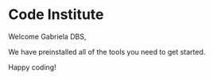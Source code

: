 # Code Institute

Welcome Gabriela DBS,

We have preinstalled all of the tools you need to get started.

Happy coding!